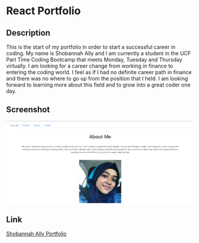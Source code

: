 # React Portfolio


## Description

This is the start of my portfolio in order to start a successful career in coding. My name is Shobannah Ally and I am currently a student in the UCF Part Time Coding Bootcamp that meets Monday, Tuesday and Thursday virtually. I am looking for a career change from working in finance to entering the coding world. I feel as if I had no definite career path in finance and there was no where to go up from the position that I held. I am looking forward to learning more about this field and to grow into a great coder one day.

## Screenshot

![image](./src/assets/images/Screenshot.png)



## Link

<a href=https://shobannah.github.io/reactportfolio> Shobannah Ally Portfolio